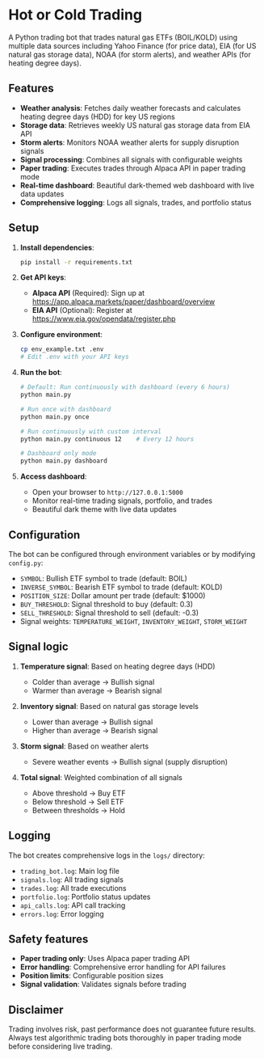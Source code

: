 # Hot or Cold Trading

A Python trading bot that trades natural gas ETFs (BOIL/KOLD) using multiple data sources including Yahoo Finance (for price data), EIA (for US natural gas storage data), NOAA (for storm alerts), and weather APIs (for heating degree days).

## Features

- **Weather analysis**: Fetches daily weather forecasts and calculates heating degree days (HDD) for key US regions
- **Storage data**: Retrieves weekly US natural gas storage data from EIA API
- **Storm alerts**: Monitors NOAA weather alerts for supply disruption signals
- **Signal processing**: Combines all signals with configurable weights
- **Paper trading**: Executes trades through Alpaca API in paper trading mode
- **Real-time dashboard**: Beautiful dark-themed web dashboard with live data updates
- **Comprehensive logging**: Logs all signals, trades, and portfolio status

## Setup

1. **Install dependencies**:
   ```bash
   pip install -r requirements.txt
   ```

2. **Get API keys**:
   - **Alpaca API** (Required): Sign up at https://app.alpaca.markets/paper/dashboard/overview
   - **EIA API** (Optional): Register at https://www.eia.gov/opendata/register.php

3. **Configure environment**:
   ```bash
   cp env_example.txt .env
   # Edit .env with your API keys
   ```

4. **Run the bot**:
   ```bash
   # Default: Run continuously with dashboard (every 6 hours)
   python main.py
   
   # Run once with dashboard
   python main.py once
   
   # Run continuously with custom interval
   python main.py continuous 12    # Every 12 hours
   
   # Dashboard only mode
   python main.py dashboard
   ```

5. **Access dashboard**:
   - Open your browser to `http://127.0.0.1:5000`
   - Monitor real-time trading signals, portfolio, and trades
   - Beautiful dark theme with live data updates

## Configuration

The bot can be configured through environment variables or by modifying `config.py`:

- `SYMBOL`: Bullish ETF symbol to trade (default: BOIL)
- `INVERSE_SYMBOL`: Bearish ETF symbol to trade (default: KOLD)
- `POSITION_SIZE`: Dollar amount per trade (default: $1000)
- `BUY_THRESHOLD`: Signal threshold to buy (default: 0.3)
- `SELL_THRESHOLD`: Signal threshold to sell (default: -0.3)
- Signal weights: `TEMPERATURE_WEIGHT`, `INVENTORY_WEIGHT`, `STORM_WEIGHT`

## Signal logic

1. **Temperature signal**: Based on heating degree days (HDD)
   - Colder than average → Bullish signal
   - Warmer than average → Bearish signal

2. **Inventory signal**: Based on natural gas storage levels
   - Lower than average → Bullish signal
   - Higher than average → Bearish signal

3. **Storm signal**: Based on weather alerts
   - Severe weather events → Bullish signal (supply disruption)

4. **Total signal**: Weighted combination of all signals
   - Above threshold → Buy ETF
   - Below threshold → Sell ETF
   - Between thresholds → Hold

## Logging

The bot creates comprehensive logs in the `logs/` directory:
- `trading_bot.log`: Main log file
- `signals.log`: All trading signals
- `trades.log`: All trade executions
- `portfolio.log`: Portfolio status updates
- `api_calls.log`: API call tracking
- `errors.log`: Error logging

## Safety features

- **Paper trading only**: Uses Alpaca paper trading API
- **Error handling**: Comprehensive error handling for API failures
- **Position limits**: Configurable position sizes
- **Signal validation**: Validates signals before trading

## Disclaimer

Trading involves risk, past performance does not guarantee future results. Always test algorithmic trading bots thoroughly in paper trading mode before considering live trading.